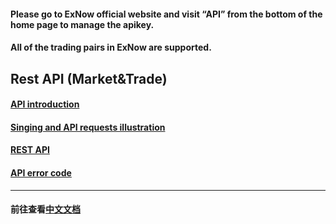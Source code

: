 #### Please go to ExNow official website and visit “API” from the bottom of the home page to manage the apikey. 
#### All of the trading pairs in ExNow are supported.
## Rest API (Market&Trade)
#### [API introduction ](https://github.com/ExnowSupport/)
#### [Singing and API requests illustration](https://github.com/ExnowSupport/)
#### [REST API](https://github.com/ExnowSupport/)
#### [API error code](https://github.com/ExnowSupport/)

***
#### 前往查看[中文文档](https://github.com/ExnowSupport/)
